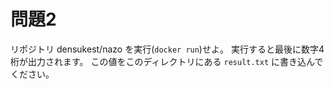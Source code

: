 # 問題2

リポジトリ densukest/nazo を実行(`docker run`)せよ。
実行すると最後に数字4桁が出力されます。
この値をこのディレクトリにある `result.txt` に書き込んでください。


